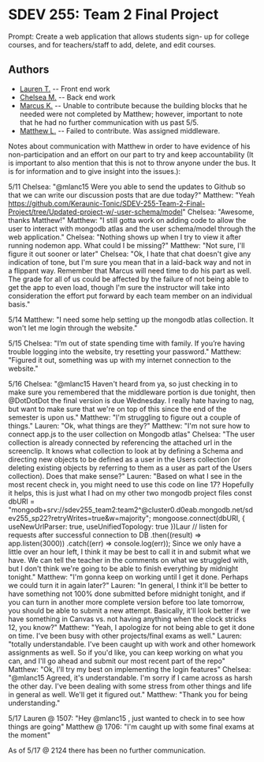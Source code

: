  # SDEV 255: Team 2 Final Project

Prompt: Create a web application that allows students sign- up for college courses, and for teachers/staff to add, delete, and edit courses.


## Authors

- [Lauren T.](https://github.com/Keraunic-Tonic) -- Front end work
- [Chelsea M.](https://github.com/cdmitchener) -- Back end work
- [Marcus K.](https://github.com/DotDotDottt) -- Unable to contribute because the building blocks that he needed were not completed by Matthew; however, important to note that he had no further communication with us past 5/5.
- [Matthew L.](https://github.com/MStudent1) -- Failed to contribute. Was assigned middleware.

Notes about communication with Matthew in order to have evidence of his non-participation and an effort on our part to try and keep accountability
(It is important to also mention that this is not to throw anyone under the bus. It is for information and to give insight into the issues.):

5/11
Chelsea: "@mlanc15 Were you able to send the updates to Github so that we can write our discussion posts that are due today?"
Matthew: "Yeah
https://github.com/Keraunic-Tonic/SDEV-255-Team-2-Final-Project/tree/Updated-project-w/-user-schema/model"
Chelsea: "Awesome, thanks Matthew!"
Matthew: "I still gotta work on adding code to allow the user to interact with mongodb atlas and the user schema/model through the web application."
Chelsea: "Nothing shows up when I try to view it after running nodemon app. What could I be missing?"
Matthew: "Not sure, I'll figure it out sooner or later"
Chelsea: "Ok, I hate that chat doesn't give any indication of tone,  but I'm sure  you mean that in a laid-back way and not in a flippant way. Remember that Marcus will need time to do his part as well. The grade for all of us could be affected by the failure of not being able to get the app to even load, though I'm sure the instructor will take into consideration the effort put forward by each team member on an individual basis."

5/14
Matthew: "I need some help setting up the mongodb atlas collection. It won't let me login through the website."

5/15
Chelsea: "I’m out of state spending time with family. If you’re having trouble logging into the website, try resetting your password."
Matthew: "Figured it out, something was up with my internet connection to the website."

5/16
Chelsea: "@mlanc15 Haven't heard from ya, so just checking in to make sure you remembered that the middleware portion is due tonight, then @DotDotDot the final version is due Wednesday. I really hate having to nag, but want to make sure that we're on top of this since the end of the semester is upon us."
Matthew: "I'm struggling to figure out a couple of things."
Lauren: "Ok, what things are they?"
Matthew: "I'm not sure how to connect app.js to the user collection on Mongodb atlas"
Chelsea: "The user collection is already connected by referencing the attached url in the screenclip. It knows what collection to look at by defining a Schema and directing new objects to be defined as a user in the Users collection (or deleting existing objects by referring to them as a user as part of the Users collection). Does that make sense?"
Lauren: "Based on what I see in the most recent check in, you might need to use this code on line 17? Hopefully it helps, this is just what I had on my other two mongodb project files
const dbURI = "mongodb+srv://sdev255_team2:team2^@cluster0.d0eab.mongodb.net/sdev255_sp22?retryWrites=true&w=majority";
mongoose.connect(dbURI, {  useNewUrlParser: true, useUnifiedTopology: true })Laur
  // listen for requests after successful connection to DB
  .then((result) => app.listen(3000))
  .catch((err) => console.log(err));
Since we only have a little over an hour left, I think it may be best to call it in and submit what we have. We can tell the teacher in the comments on what we struggled with, but I don't think we're going to be able to finish everything by midnight tonight."
Matthew: "I'm gonna keep on working until I get it done. Perhaps we could turn it in again later?"
Lauren: "In general, I think it'll be better to have something not 100% done submitted before midnight tonight, and if you can turn in another more complete version before too late tomorrow, you should be able to submit a new attempt. Basically, it'll look better if we have something in Canvas vs. not having anything when the clock stricks 12, you know?"
Matthew: "Yeah, I apologize for not being able to get it done on time. I've been busy with other projects/final exams as well."
Lauren: "totally understandable. I've been caught up with work and other homework assignments as well. So if you'd like, you can keep working on what you can, and I'll go ahead and submit our most recent part of the repo"
Matthew: "Ok, I'll try my best on implementing the login features"
Chelsea: "@mlanc15 Agreed, it's understandable. I'm sorry if I came across as harsh the other day. I've been dealing with some stress from other things and life in general as well. We'll get it figured out."
Matthew: "Thank you for being understanding."

5/17
Lauren @ 1507: "Hey @mlanc15 , just wanted to check in to see how things are going"
Matthew @ 1706: "I'm caught up with some final exams at the moment"

As of 5/17 @ 2124 there has been no further communication.


